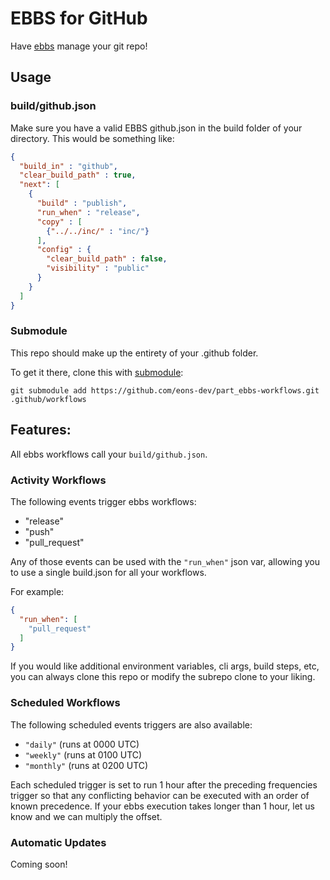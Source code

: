 # EBBS for GitHub

Have [ebbs](https://github.com/eons-dev/bin_ebbs) manage your git repo!

## Usage

### build/github.json
Make sure you have a valid EBBS github.json in the build folder of your directory. This would be something like:

```json
{
  "build_in" : "github",
  "clear_build_path" : true,
  "next": [
    {
      "build" : "publish",
      "run_when" : "release",
      "copy" : [
        {"../../inc/" : "inc/"}
      ],
      "config" : {
        "clear_build_path" : false,
        "visibility" : "public"
      }
    }
  ]
}
```


### Submodule

This repo should make up the entirety of your .github folder.

To get it there, clone this with [submodule](https://git-scm.com/book/en/v2/Git-Tools-Submodules):
```
git submodule add https://github.com/eons-dev/part_ebbs-workflows.git .github/workflows
```

## Features:

All ebbs workflows call your `build/github.json`.

### Activity Workflows

The following events trigger ebbs workflows:
 * "release"
 * "push"
 * "pull_request"

Any of those events can be used with the `"run_when"` json var, allowing you to use a single build.json for all your workflows.

For example:
```json
{
  "run_when": [
    "pull_request"
  ]
}
```

If you would like additional environment variables, cli args, build steps, etc, you can always clone this repo or modify the subrepo clone to your liking.

### Scheduled Workflows

The following scheduled events triggers are also available:
 * `"daily"` (runs at 0000 UTC)
 * `"weekly"` (runs at 0100 UTC)
 * `"monthly"` (runs at 0200 UTC)

Each scheduled trigger is set to run 1 hour after the preceding frequencies trigger so that any conflicting behavior can be executed with an order of known precedence. If your ebbs execution takes longer than 1 hour, let us know and we can multiply the offset.

### Automatic Updates

Coming soon!

